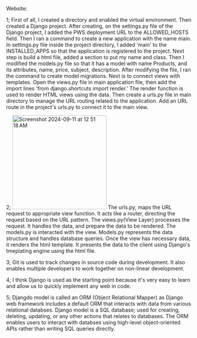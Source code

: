 Website: 

1; First of all, I created a directory and enabled the virtual environment. Then created a Django project. After creating, on the settings.py file of the Django project, I added the PWS deployment URL to the ALLOWED_HOSTS field. Then I ran a command to create a new application with the name main. In settings.py file inside the project directory, I added 'main' to the INSTALLED_APPS so that the application is registered to the project. Next step is build a html file, added a section to put my name and class. Then I modified the models.py file so that it has a model with name Products, and its attributes, name, price, subject, description. After modifying the file, I ran the command to create model migrations. Next is to connect views with templates. Open the views.py file in main application file, then add the import lines 'from django.shortcuts import render.' The render function is used to render HTML views using the data.
Then create a urls.py file in main directory to manage the URL routing related to the application. Add an URL route in the project's urls.py to connect it to the main view. 

2; 
<img width="256" alt="Screenshot 2024-09-11 at 12 51 18 AM" src="https://github.com/user-attachments/assets/3ca7f5ff-bf49-434e-9cdb-bd0af15d9a7c">
The urls.py, maps the URL request to appropriate view function. It acts like a router, directing the request based on the URL pattern. The views.py(View Layer) processes the request. It handles the data, and prepare the data to be rendered. The models.py is interacted with the view. Models.py represents the data structure and handles database queries. Once the view has necessary data, it renders the html template. It presents the data to the client using Django's tmeplating engine using the html file.

3; Git is used to track changes in source code during development. It also enables multiple developers to work together on non-linear development. 

4; I think Django is used as the starting point because it's very easy to learn and allow us to quickly implement any web in code. 

5; Djangdo model is called an ORM (Object Relational Mapper) as Django web framework includes a default ORM that interacts with data from various relational databses. Django model is a SQL database; used for creating, deleting, updating, or any other actions that relates to databases. The ORM enables users to interact with databses using high-level object-oriented APIs rather than writing SQL queries directly. 
